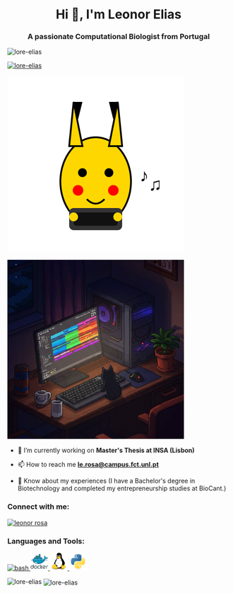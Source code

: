 <h1 align="center">Hi 👋, I'm Leonor Elias</h1>
<h3 align="center">A passionate Computational Biologist from Portugal</h3>

<p align="left"> <img src="https://komarev.com/ghpvc/?username=lore-elias&label=Profile%20views&color=0e75b6&style=flat" alt="lore-elias" /> </p>

<p align="left"> <a href="https://github.com/ryo-ma/github-profile-trophy"><img src="https://github-profile-trophy.vercel.app/?username=lore-elias" alt="lore-elias" /></a> </p>

![Pikachu coding](./pikachu-typing.svg)                                              

<img src="./kitten.jpg" alt="Kitten coding" width="400"/>





- 🔭 I’m currently working on **Master's Thesis at INSA (Lisbon)**

- 📫 How to reach me **le.rosa@campus.fct.unl.pt**

- 📄 Know about my experiences (I have a Bachelor's degree in Biotechnology and completed my entrepreneurship studies at BioCant.)

<h3 align="left">Connect with me:</h3>
<p align="left">
<a href="https://linkedin.com/in/leonor rosa" target="blank"><img align="center" src="https://raw.githubusercontent.com/rahuldkjain/github-profile-readme-generator/master/src/images/icons/Social/linked-in-alt.svg" alt="leonor rosa" height="30" width="40" /></a>
</p>

<h3 align="left">Languages and Tools:</h3>
<p align="left"> <a href="https://www.gnu.org/software/bash/" target="_blank" rel="noreferrer"> <img src="https://www.vectorlogo.zone/logos/gnu_bash/gnu_bash-icon.svg" alt="bash" width="40" height="40"/> </a> <a href="https://www.docker.com/" target="_blank" rel="noreferrer"> <img src="https://raw.githubusercontent.com/devicons/devicon/master/icons/docker/docker-original-wordmark.svg" alt="docker" width="40" height="40"/> </a> <a href="https://www.linux.org/" target="_blank" rel="noreferrer"> <img src="https://raw.githubusercontent.com/devicons/devicon/master/icons/linux/linux-original.svg" alt="linux" width="40" height="40"/> </a> <a href="https://www.python.org" target="_blank" rel="noreferrer"> <img src="https://raw.githubusercontent.com/devicons/devicon/master/icons/python/python-original.svg" alt="python" width="40" height="40"/> </a> </p>

<p><img align="left" src="https://github-readme-stats.vercel.app/api/top-langs?username=lore-elias&show_icons=true&locale=en&layout=compact" alt="lore-elias" /></p>

<p>&nbsp;<img align="center" src="https://github-readme-stats.vercel.app/api?username=lore-elias&show_icons=true&locale=en" alt="lore-elias" /></p>

